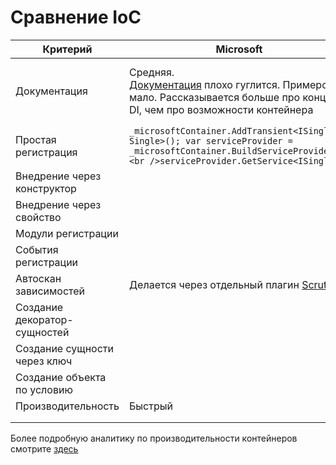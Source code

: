 # Сравнение IoC


| Критерий                     | Microsoft                                                    | AutoFac                                                      | DryIoC                                                       |
| ---------------------------- | ------------------------------------------------------------ | ------------------------------------------------------------ | ------------------------------------------------------------ |
| Документация                 | Средняя.<br> [Документация](https://learn.microsoft.com/en-us/aspnet/core/fundamentals/dependency-injection?view=aspnetcore-7.0) плохо гуглится. Примеров мало. Рассказывается больше про концепт DI, чем про возможности контейнера | Супер. <br>[Документация](https://docs.autofac.org/en/latest/index.html) содержит всё, что необходимо. Дополнительно гуглить ничего не пришлось. Примеры понятные и полезные. | Хорошая. <br> [Документация](https://github.com/dadhi/DryIoc/blob/master/docs/DryIoc.Docs/Home.md) с первого взгляда содержит все, что необходимо. Но в доке встречаются биты ссылки. Примеров не так много |
| Простая регистрация          | `_microsoftContainer.AddTransient<ISingle, Single>(); var serviceProvider = _microsoftContainer.BuildServiceProvider();<br />serviceProvider.GetService<ISingle>()` | `_autofacContainerBuilder.RegisterType<Single>().As<ISingle>(); <br />var container = _autofacContainerBuilder.Build();<br />container.Resolve<ISingle>();` | `_dryIocContainer.Register<ISingle, Single>();<br />_dryIocContainer.Resolve<ISingle>()` |
| Внедрение через конструктор  |                                                              |                                                              |                                                              |
| Внедрение через свойство     |                                                              |                                                              |                                                              |
| Модули регистрации           |                                                              |                                                              |                                                              |
| События регистрации          |                                                              |                                                              |                                                              |
| Автоскан зависимостей        | Делается через отдельный плагин [Scrutor](https://github.com/khellang/Scrutor) |                                                              |                                                              |
| Создание декоратор-сущностей |                                                              |                                                              |                                                              |
| Создание сущности через ключ |                                                              |                                                              |                                                              |
| Создание объекта по условию  |                                                              |                                                              |                                                              |
| Производительность           | Быстрый                                                      | Средний                                                      | Быстрый                                                      |
|                              |                                                              |                                                              |                                                              |
|                              |                                                              |                                                              |                                                              |

Более подробную аналитику по производительности контейнеров смотрите [здесь](./Производительность%20IoC.md) 